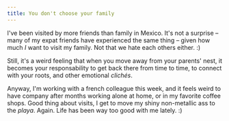```yaml
---
title: You don't choose your family
---
```


I've been visited by more friends than family in Mexico. It's not a surprise –
many of my expat friends have experienced the same thing – given how much _I_
want to visit my family. Not that we hate each others either. :)

Still, it's a weird feeling that when you move away from your parents' nest,
it becomes your responsability to get back there from time to time, to connect
with your roots, and other emotional _clichés_.

Anyway, I'm working with a french colleague this week, and it feels weird to
have company after months working alone at home, or in my favorite coffee
shops. Good thing about visits, I get to move my shiny non-metallic ass to the
_playa_. Again. Life has been way too good with me lately. :)

